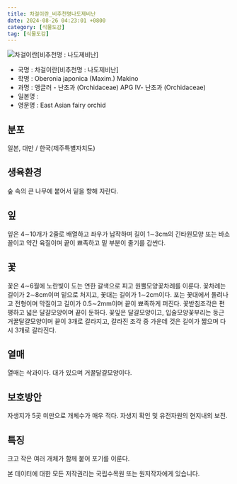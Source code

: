 ```yaml
---
title: 차걸이란_비추천명나도제비난
date: 2024-08-26 04:23:01 +0800
category: [식물도감]
tag: [식물도감]
---
```




![차걸이란[비추천명 : 나도제비난]](/fileUpload/plants/basic/Orchidaceae/Oberonia/6351/6351_1_th2.JPG)
- 국명 : 차걸이란[비추천명 : 나도제비난]
- 학명 : Oberonia japonica (Maxim.) Makino
- 과명 : 앵글러 - 난초과 (Orchidaceae) APG Ⅳ- 난초과 (Orchidaceae)
- 일본명 : 
- 영문명 : East Asian fairy orchid


## 분포
일본, 대만 / 한국(제주특별자치도) 
## 생육환경
숲 속의 큰 나무에 붙어서 밑을 향해 자란다.
## 잎
잎은 4∼10개가 2줄로 배열하고 좌우가 납작하며 길이 1∼3cm의 긴타원모양 또는 바소꼴이고 약간 육질이며 끝이 뾰족하고 밑 부분이 줄기를 감싼다.
## 꽃
꽃은 4∼6월에 노란빛이 도는 연한 갈색으로 피고 원뿔모양꽃차례를 이룬다. 꽃차례는 길이가 2∼8cm이며 밑으로 처지고, 꽃대는 길이가 1∼2cm이다. 포는 꽃대에서 돌려나고 전형이며 막질이고 길이가 0.5∼2mm이며 끝이 뾰족하게 퍼진다. 꽃받침조각은 편평하고 넓은 달걀모양이며 끝이 둔하다. 꽃잎은 달걀모양이고, 입술모양꽃부리는 둥근 거꿀달걀모양이며 끝이 3개로 갈라지고, 갈라진 조각 중 가운데 것은 길이가 짧으며 다시 3개로 갈라진다.
## 열매
열매는 삭과이다. 대가 있으며 거꿀달걀모양이다.
## 보호방안
자생지가 5곳 미만으로 개체수가 매우 적다. 자생지 확인 및 유전자원의 현지내외 보전.
## 특징
 크고 작은 여러 개체가 함께 붙어 포기를 이룬다. 






본 데이터에 대한 모든 저작권리는 국립수목원 또는 원저작자에게 있습니다.
